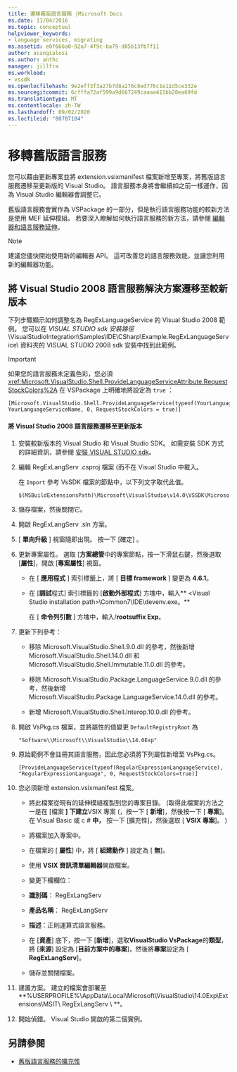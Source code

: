 ```yaml
---
title: 遷移舊版語言服務 |Microsoft Docs
ms.date: 11/04/2016
ms.topic: conceptual
helpviewer_keywords:
- language services, migrating
ms.assetid: e0f666a0-92a7-4f9c-ba79-d05b13fb7f11
author: acangialosi
ms.author: anthc
manager: jillfra
ms.workload:
- vssdk
ms.openlocfilehash: 9e2eff3f3a27b7d8a276c8ed776c1e11d5ce332e
ms.sourcegitcommit: 6cfffa72af599a9d667249caaaa411bb28ea69fd
ms.translationtype: MT
ms.contentlocale: zh-TW
ms.lasthandoff: 09/02/2020
ms.locfileid: "80707104"
---
```

# <a name="migrating-a-legacy-language-service"></a>移轉舊版語言服務
您可以藉由更新專案並將 extension.vsixmanifest 檔案新增至專案，將舊版語言服務遷移至更新版的 Visual Studio。 語言服務本身將會繼續如之前一樣運作，因為 Visual Studio 編輯器會調整它。

 舊版語言服務會實作為 VSPackage 的一部分，但是執行語言服務功能的較新方法是使用 MEF 延伸模組。 若要深入瞭解如何執行語言服務的新方法，請參閱 [編輯器和語言服務延伸](../../extensibility/editor-and-language-service-extensions.md)。

> [!NOTE]
> 建議您儘快開始使用新的編輯器 API。 這可改善您的語言服務效能，並讓您利用新的編輯器功能。

## <a name="migrating-a-visual-studio-2008-language-service-solution-to-a-later-version"></a>將 Visual Studio 2008 語言服務解決方案遷移至較新版本
 下列步驟顯示如何調整名為 RegExLanguageService 的 Visual Studio 2008 範例。 您可以在 *VISUAL STUDIO sdk 安裝路徑*\VisualStudioIntegration\Samples\IDE\CSharp\Example.RegExLanguageService\ 資料夾的 VISUAL STUDIO 2008 sdk 安裝中找到此範例。

> [!IMPORTANT]
> 如果您的語言服務未定義色彩，您必須 <xref:Microsoft.VisualStudio.Shell.ProvideLanguageServiceAttribute.RequestStockColors%2A> 在 VSPackage 上明確地將設定為 `true` ：

```
[Microsoft.VisualStudio.Shell.ProvideLanguageService(typeof(YourLanguageService), YourLanguageServiceName, 0, RequestStockColors = true)]
```

#### <a name="to-migrate-a-visual-studio-2008-language-service-to-a-later-version"></a>將 Visual Studio 2008 語言服務遷移至更新版本

1. 安裝較新版本的 Visual Studio 和 Visual Studio SDK。 如需安裝 SDK 方式的詳細資訊，請參閱 [安裝 VISUAL STUDIO sdk](../../extensibility/installing-the-visual-studio-sdk.md)。

2. 編輯 RegExLangServ .csproj 檔案 (而不在 Visual Studio 中載入。

     在 `Import` 參考 VsSDK 檔案的節點中，以下列文字取代此值。

    ```
    $(MSBuildExtensionsPath)\Microsoft\VisualStudio\v14.0\VSSDK\Microsoft.VsSDK.targets
    ```

3. 儲存檔案，然後關閉它。

4. 開啟 RegExLangServ .sln 方案。

5. [ **單向升級** ] 視窗隨即出現。 按一下 [確定]  。

6. 更新專案屬性。 選取 [**方案總管**中的專案節點，按一下滑鼠右鍵，然後選取 [**屬性**]，開啟 [**專案屬性**] 視窗。

    - 在 [ **應用程式** ] 索引標籤上，將 [ **目標 framework** ] 變更為 **4.6.1**。

    - 在 [**調試**程式] 索引標籤的 [**啟動外部程式**] 方塊中，輸入** \<Visual Studio installation path>\Common7\IDE\devenv.exe。**

         在 [ **命令列引數** ] 方塊中，輸入/**rootsuffix Exp**。

7. 更新下列參考：

    - 移除 Microsoft.VisualStudio.Shell.9.0.dll 的參考，然後新增 Microsoft.VisualStudio.Shell.14.0.dll 和 Microsoft.VisualStudio.Shell.Immutable.11.0.dll 的參考。

    - 移除 Microsoft.VisualStudio.Package.LanguageService.9.0.dll 的參考，然後新增 Microsoft.VisualStudio.Package.LanguageService.14.0.dll 的參考。

    - 新增 Microsoft.VisualStudio.Shell.Interop.10.0.dll 的參考。

8. 開啟 VsPkg.cs 檔案，並將屬性的值變更 `DefaultRegistryRoot` 為

    ```
    "Software\\Microsoft\\VisualStudio\\14.0Exp"
    ```

9. 原始範例不會註冊其語言服務，因此您必須將下列屬性新增至 VsPkg.cs。

    ```
    [ProvideLanguageService(typeof(RegularExpressionLanguageService), "RegularExpressionLanguage", 0, RequestStockColors=true)]
    ```

10. 您必須新增 extension.vsixmanifest 檔案。

    - 將此檔案從現有的延伸模組複製到您的專案目錄。  (取得此檔案的方法之一是在 [檔案 **] 下建立**VSIX 專案 (，按一下 [ **新增**]，然後按一下 [ **專案**]。 在 Visual Basic 或 c # **中，** 按一下 [擴充性]，然後選取 [ **VSIX 專案**]。 ) 

    - 將檔案加入專案中。

    - 在檔案的 [ **屬性**] 中，將 [ **組建動作** ] 設定為 [ **無**]。

    - 使用 **VSIX 資訊清單編輯器**開啟檔案。

    - 變更下欄欄位：

    - **識別碼**： RegExLangServ

    - **產品名稱**： RegExLangServ

    - **描述**：正則運算式語言服務。

    - 在 [**資產**] 底下，按一下 [**新增**]，選取**VisualStudio VsPackage**的**類型**，將 [**來源**] 設定為 [**目前方案中的專案**]，然後將**專案**設定為 [ **RegExLangServ**]。

    - 儲存並關閉檔案。

11. 建置方案。 建立的檔案會部署至 **%USERPROFILE%\AppData\Local\Microsoft\VisualStudio\14.0Exp\Extensions\MSIT\ RegExLangServ \\ **。

12. 開始偵錯。 Visual Studio 開啟的第二個實例。

## <a name="see-also"></a>另請參閱
- [舊版語言服務的擴充性](../../extensibility/internals/legacy-language-service-extensibility.md)

